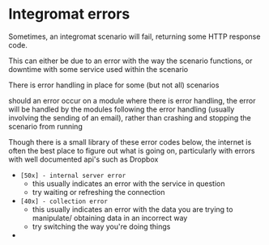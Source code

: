 # Integromat errors

Sometimes, an integromat scenario will fail, returning some HTTP response code.

This can either be due to an error with the way the scenario functions, or downtime with some service used within the scenario

There is error handling in place for some (but not all) scenarios

should an error occur on a module where there is error handling, the error will be handled by the modules following the error handling (usually involving the sending of an email), rather than crashing and stopping the scenario from running

Though there is a small library of these error codes below, the internet is often the best place to figure out what is going on, particularly with errors with well documented api's such as Dropbox

- `[50x] - internal server error`
  - this usually indicates an error with the service in question
  - try waiting or refreshing the connection
- `[40x] - collection error`
  - this usually indicates an error with the data you are trying to manipulate/ obtaining data in an incorrect way
  - try switching the way you're doing things
-

